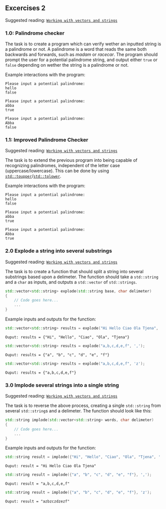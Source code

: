 ## Excercises 2

Suggested reading: [`Working with vectors and strings`](07-working-with-vectors-and-strings)

### 1.0: Palindrome checker

The task is to create a program which can verify wether an inputted string is a palindrome or not. A palindrome is a word that reads the same both backwards and forwards, such as *madam* or *racecar*. The program should prompt the user for a potential palindrome string, and output either `true` or `false` depending on wether the string is a palindrome or not.

Example interactions with the program:
```
Please input a potential palindrome:
hello
false
```
```
Please input a potential palindrome:
abba
true
```
```
Please input a potential palindrome:
Abba
false
```

### 1.1: Improved Palindrome Checker

Suggested reading: [`Working with vectors and strings`](07-working-with-vectors-and-strings)

The task is to extend the previous program into being capable of recognizing palindromes, independent of the letter case (uppercase/lowercase). This can be done by using [`std::toupper`](https://en.cppreference.com/w/cpp/string/byte/toupper)/[`std::tolower`](https://en.cppreference.com/w/cpp/string/byte/tolower).

Example interactions with the program:
```
Please input a potential palindrome:
hello
false
```
```
Please input a potential palindrome:
abba
true
```
```
Please input a potential palindrome:
Abba
true
```

### 2.0 Explode a string into several substrings

Suggested reading: [`Working with vectors and strings`](07-working-with-vectors-and-strings)

The task is to create a function that should split a string into several substrings based upon a delimeter. The function should take a `std::string` and a `char` as inputs, and outputs a `std::vector` of `std::strings`.

```cpp
std::vector<std::string> explode(std::string base, char delimeter)
{
	// Code goes here...
	...
}
```

Example inputs and outputs for the function:
```cpp
std::vector<std::string> results = explode("Hi Hello Ciao Ola Tjena", ' ');
```
```
Ouput: results = {"Hi", "Hello", "Ciao", "Ola", "Tjena"}
```
```cpp
std::vector<std::string> results = explode("a,b,c,d,e,f", ',');
```
```
Ouput: results = {"a", "b", "c", "d", "e", "f"}
```
```cpp
std::vector<std::string> results = explode("a,b,c,d,e,f", 'z');
```
```
Ouput: results = {"a,b,c,d,e,f"}
```

### 3.0 Implode several strings into a single string

Suggested reading: [`Working with vectors and strings`](07-working-with-vectors-and-strings)

The task is to reverse the above process, creating a single `std::string` from several `std::string`s and a delimeter. The function should look like this:

```cpp
std::string implode(std::vector<std::string> words, char delimeter)
{
	// Code goes here...
	...
}
```

Example inputs and outputs for the function:
```cpp
std::string result = implode({"Hi", "Hello", "Ciao", "Ola", "Tjena", ' ');
```
```
Ouput: result = "Hi Hello Ciao Ola Tjena"
```
```cpp
std::string result = implode({"a", "b", "c", "d", "e", "f"}, ',');
```
```
Ouput: result = "a,b,c,d,e,f"
```
```cpp
std::string result = implode({"a", "b", "c", "d", "e", "f"}, 'z');
```
```
Ouput: result = "azbzczdzezf"
```
